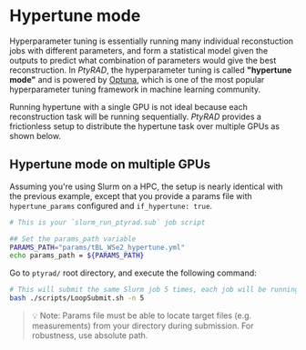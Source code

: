 # Hypertune mode

Hyperparameter tuning is essentially running many individual reconstuction jobs with different parameters, and form a statistical model given the outputs to predict what combination of parameters would give the best reconstruction. In *PtyRAD*, the hyperparameter tuning is called **"hypertune mode"** and is powered by [Optuna](https://optuna.readthedocs.io/en/stable/), which is one of the most popular hyperparameter tuning framework in machine learning community.

Running hypertune with a single GPU is not ideal because each reconstruction task will be running sequentially. *PtyRAD* provides a frictionless setup to distribute the hypertune task over multiple GPUs as shown below.

## Hypertune mode on multiple GPUs

Assuming you're using Slurm on a HPC, the setup is nearly identical with the previous example, except that you provide a params file with `hypertune_params` configured and `if_hypertune: true`.

```bash
# This is your `slurm_run_ptyrad.sub` job script

## Set the params_path variable
PARAMS_PATH="params/tBL_WSe2_hypertune.yml"
echo params_path = ${PARAMS_PATH}
```

Go to `ptyrad/` root directory, and execute the following command:

```bash
# This will submit the same Slurm job 5 times, each job will be running on 1 GPU
bash ./scripts/LoopSubmit.sh -n 5 
```

> 💡 Note: Params file must be able to locate target files (e.g. measurements) from your directory during submission. For robustness, use absolute path.